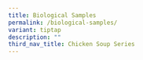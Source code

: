 ```yaml
---
title: Biological Samples
permalink: /biological-samples/
variant: tiptap
description: ""
third_nav_title: Chicken Soup Series
---
```

